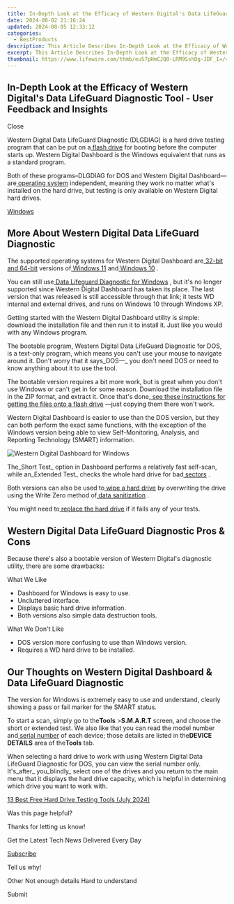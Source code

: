 ```yaml
---
title: In-Depth Look at the Efficacy of Western Digital's Data LifeGuard Diagnostic Tool - User Feedback and Insights
date: 2024-08-02 21:16:24
updated: 2024-08-05 12:33:12
categories:
  - BestProducts
description: This Article Describes In-Depth Look at the Efficacy of Western Digital's Data LifeGuard Diagnostic Tool - User Feedback and Insights
excerpt: This Article Describes In-Depth Look at the Efficacy of Western Digital's Data LifeGuard Diagnostic Tool - User Feedback and Insights
thumbnail: https://www.lifewire.com/thmb/eu57pHmCJQ0-LRM9SshDg-JDF_I=/400x300/filters:no_upscale():max_bytes(150000):strip_icc():format(webp)/western-digital-dashboard-smart-1afb264c0b4d4198953cd51033b72ab5.png
---
```


## In-Depth Look at the Efficacy of Western Digital's Data LifeGuard Diagnostic Tool - User Feedback and Insights

Close 

 Western Digital Data LifeGuard Diagnostic (DLGDIAG) is a hard drive testing program that can be put on a[ flash drive](https://www.lifewire.com/what-is-a-flash-drive-2625794) for booting before the computer starts up. Western Digital Dashboard is the Windows equivalent that runs as a standard program.

 Both of these programs–DLGDIAG for DOS and Western Digital Dashboard—are[ operating system](https://www.lifewire.com/operating-systems-2625912) independent, meaning they work no matter what's installed on the hard drive, but testing is only available on Western Digital hard drives.

[ Windows ](https://support-en.wd.com/app/answers/detailweb/a%5Fid/31759/~/install-western-digital-dashboard-for-drive-performance-monitoring) 

##  More About Western Digital Data LifeGuard Diagnostic 

 The supported operating systems for Western Digital Dashboard are[ 32-bit and 64-bit](https://www.lifewire.com/32-bit-64-bit-2624554) versions of[ Windows 11](https://www.lifewire.com/windows-11-5188930) and[ Windows 10](https://www.lifewire.com/windows-10-2626217) .

 You can still use[ Data Lifeguard Diagnostic for Windows](https://web.archive.org/web/20220308152955/https://support.wdc.com/downloads.aspx?p=3&lang=en) , but it's no longer supported since Western Digital Dashboard has taken its place. The last version that was released is still accessible through that link; it tests WD internal and external drives, and runs on Windows 10 through Windows XP.

 Getting started with the Western Digital Dashboard utility is simple: download the installation file and then run it to install it. Just like you would with any Windows program.

 The bootable program, Western Digital Data LifeGuard Diagnostic for DOS, is a text-only program, which means you can't use your mouse to navigate around it. Don't worry that it says_DOS—_ you don't need DOS or need to know anything about it to use the tool.

 The bootable version requires a bit more work, but is great when you don't use Windows or can't get in for some reason. Download the installation file in the ZIP format, and extract it. Once that's done,[ see these instructions for getting the files onto a flash drive](https://support.wdc.com/download/notes/DLGDiagUSBInstructionsv3.pdf) —just copying them there won't work.

 Western Digital Dashboard is easier to use than the DOS version, but they can both perform the exact same functions, with the exception of the Windows version being able to view Self-Monitoring, Analysis, and Reporting Technology (SMART) information.

![Western Digital Dashboard for Windows](https://www.lifewire.com/thmb/FiprlkqGcrLRVZVdF0HBzAP_4jg=/1500x0/filters:no_upscale():max_bytes(150000):strip_icc():format(webp)/western-digital-dashboard-smart-0246c6de7cc646deb6db089442de1c78.png) 

 The_Short Test_ option in Dashboard performs a relatively fast self-scan, while an_Extended Test_ checks the whole hard drive for bad[ sectors](https://www.lifewire.com/what-is-a-sector-2626003) .

 Both versions can also be used to[ wipe a hard drive](https://www.lifewire.com/how-to-wipe-a-hard-drive-2624527) by overwriting the drive using the Write Zero method of[ data sanitization](https://www.lifewire.com/data-sanitization-methods-2626133) .

 You might need to[ replace the hard drive](https://www.lifewire.com/how-to-replace-a-hard-drive-2626200) if it fails any of your tests.

##  Western Digital Data LifeGuard Diagnostic Pros & Cons 

 Because there's also a bootable version of Western Digital's diagnostic utility, there are some drawbacks:

 What We Like

* Dashboard for Windows is easy to use.
* Uncluttered interface.
* Displays basic hard drive information.
* Both versions also simple data destruction tools.

 What We Don't Like

* DOS version more confusing to use than Windows version.
* Requires a WD hard drive to be installed.

##  Our Thoughts on Western Digital Dashboard & Data LifeGuard Diagnostic 

 The version for Windows is extremely easy to use and understand, clearly showing a pass or fail marker for the SMART status.

 To start a scan, simply go to the**Tools** \>**S.M.A.R.T** screen, and choose the short or extended test. We also like that you can read the model number and[ serial number](https://www.lifewire.com/serial-number-2626008) of each device; those details are listed in the**DEVICE DETAILS** area of the**Tools** tab.

 When selecting a hard drive to work with using Western Digital Data LifeGuard Diagnostic for DOS, you can view the serial number only. It's_after_ you_blindly_ select one of the drives and you return to the main menu that it displays the hard drive capacity, which is helpful in determining which drive you want to work with.

[  13 Best Free Hard Drive Testing Tools (July 2024) ](https://www.lifewire.com/free-hard-drive-testing-programs-2626183) 

Was this page helpful?

Thanks for letting us know!

 Get the Latest Tech News Delivered Every Day

[ Subscribe ](https://www.lifewire.com/#) 

Tell us why!

 Other  Not enough details  Hard to understand 

 Submit 

<ins class="adsbygoogle"
     style="display:block"
     data-ad-format="autorelaxed"
     data-ad-client="ca-pub-7571918770474297"
     data-ad-slot="1223367746"></ins>



<ins class="adsbygoogle"
     style="display:block"
     data-ad-client="ca-pub-7571918770474297"
     data-ad-slot="8358498916"
     data-ad-format="auto"
     data-full-width-responsive="true"></ins>
